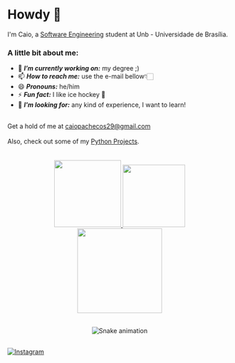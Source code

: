 # Howdy 👋
I'm Caio, a <a href="http://software.unb.br" target="_blank">Software Engineering</a> student at Unb - Universidade de Brasília.

### A little bit about me:
  - 🔭 ***I’m currently working on:***  my degree ;)
  - 📫 ***How to reach me:***  use the e-mail bellow👇🏻
  - 😄 ***Pronouns:***  he/him
  - ⚡ ***Fun fact:***  I like ice hockey 🏒
  - 🎯 ***I'm looking for:***  any kind of experience, I want to learn!

<br>
Get a hold of me at <a href=mailto:"caiopachecos29@gmail.com" target="_blank">caiopachecos29@gmail.com</a>
<br><br>
Also, check out some of my <a href="https://github.com/CaioPacheco/Python-Projects">Python Projects</a>.
<br>
<br>
<br>
<div align="center">
  <a href="https://github.com/CaioPacheco">
    <img height="150em" src="https://github-readme-stats.vercel.app/api?username=CaioPacheco&count_private=true&include_all_commits=true&show_icons=true&theme=tokyonight&hide_border=true&show_owner=true"/>
    <img height="140em" src="https://github-readme-stats.vercel.app/api/top-langs/?username=CaioPacheco&layout=compact&langs_count=7&theme=tokyonight&hide_border=true"/>
  </a>
</div>

<div align="center">
<img height="190em" src="http://github-profile-summary-cards.vercel.app/api/cards/profile-details?username=CaioPacheco&theme=tokyonight"/> 
<br>
<br>
</div>
</div>
 
 
<div align="center">
 
  ![Snake animation](https://github.com/danielbped/danielbped/blob/output/github-contribution-grid-snake.svg)
  
</div>

##
 
 [![Instagram](https://img.shields.io/badge/Instagram-E4405F?style=for-the-badge&logo=instagram&logoColor=white)](https://www.instagram.com/caio.p_/)
 
</div>
 
